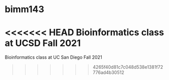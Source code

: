 # bimm143
<<<<<<< HEAD
Bioinformatics class at UCSD Fall 2021 
=======
Bioinformatics class at UC San Diego Fall 2021
>>>>>>> 4265f40d81c7c048d538e1381f72776ad4b30512
